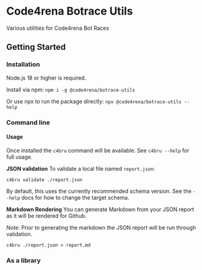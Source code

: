 # Code4rena Botrace Utils

Various utilities for Code4rena Bot Races

## Getting Started
### Installation
Node.js 18 or higher is required.

Install via npm: `npm i -g @code4rena/botrace-utils`

Or use npx to run the package directly: `npx @code4rena/botrace-utils --help`

### Command line
#### Usage
Once installed the `c4bru` command will be available. See `c4bru --help` for full usage.

**JSON validation**
To validate a local file named `report.json`:
```
c4bru validate ./report.json
```

By default, this uses the currently recommended schema version. See the `--help` docs for how to change the target schema.

**Markdown Rendering**
You can generate Markdown from your JSON report as it will be rendered for Github.

_Note_: Prior to generating the markdown the JSON report will be run through validation.

```
c4bru ./report.json > report.md
```

### As a library